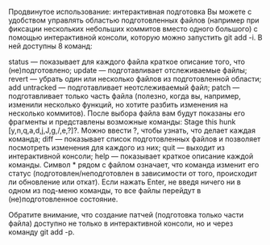 Продвинутое использование: интерактивная подготовка
Вы можете с удобством управлять областью подготовленных файлов (например при фиксации нескольких небольших коммитов вместо одного большого) с помощью интерактивной консоли, которую можно запустить git add -i. В ней доступны 8 команд:

status — показывает для каждого файла краткое описание того, что (не)подготовлено;
update — подготавливает отслеживаемые файлы;
revert — убрать один или несколько файлов из подготовленной области;
add untracked — подготавливает неотслеживаемый файл;
patch — подготавливает только часть файла (полезно, когда вы, например, изменили несколько функций, но хотите разбить изменения на несколько коммитов). После выбора файла вам будут показаны его фрагменты и представлены возможные команды: Stage this hunk [y,n,q,a,d,j,J,g,/,e,?]?. Можно ввести ?, чтобы узнать, что делает каждая команда;
diff — показывает список подготовленных файлов и позволяет посмотреть изменения для каждого из них;
quit — выходит из интерактивной консоли;
help — показывает краткое описание каждой команды.
Символ * рядом с файлом означает, что команда изменит его статус (подготовлен/неподготовлен в зависимости от того, происходит ли обновление или откат). Если нажать Enter, не введя ничего ни в одном из под-меню команды, то все файлы перейдут в (не)подготовленное состояние.

Обратите внимание, что создание патчей (подготовка только части файла) доступно не только в интерактивной консоли, но и через команду git add -p.
